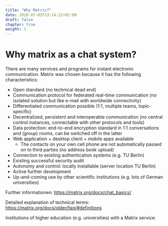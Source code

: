 ```yaml
---
title: "Why Matrix?"
date: 2020-07-03T13:14:22+02:00
draft: false
chapter: true
weight: 1
---
```


# Why matrix as a chat system?

There are many services and programs for instant electronic communication. Matrix was chosen because it has the following characteristics:

- Open standard (no technical dead end)
- Communication protocol for federated real-time communication (no isolated solution but like e-mail with worldwide connectivity)
- Differentiated communication possible (1:1, multiple teams, topic-specific)
- Decentralized, persistent and interoperable communication (no central control instances, connectable with other protocols and tools)
- Data protection: end-to-end encryption standard in 1:1 conversations and (group) rooms, can be switched off in the latter
- Web application + desktop client + mobile apps available
  - The contacts on your own cell phone are not automatically passed on to third parties (no address book upload)
- Connection to existing authentication systems (e.g. TU Berlin)
- Existing successful security audit
- Autonomy and control: locally installable (server location TU Berlin)
- Active further development
- Up-and-coming use by other scientific institutions (e.g. lots of German universities)

Further informationen: https://matrix.org/docs/chat_basics/

Detailed explanation of technical terms: https://matrix.org/docs/older/faq/#definitions

Institutions of higher education (e.g. universities) with a Matrix service: 

<object data="/images/federation_map.svg" type="image/svg+xml" style="width: 600px; max-width: 100%"></object>
